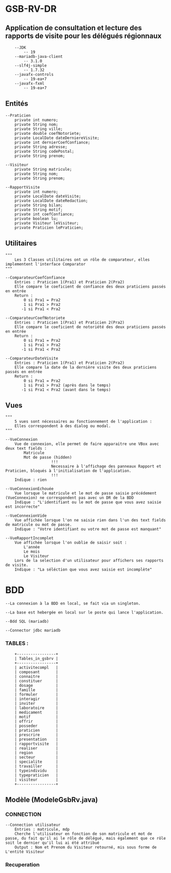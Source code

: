 # GSB-RV-DR

## Application de consultation et lecture des rapports de visite pour les délégués régionnaux

        --JDK
            -- 19
        --mariadb-java-client
            -- 3.1.0
        --slf4j-simple
            -- 1.7.32
        --javafx-controls
            -- 19-ea+7
        --javafx-fxml
            -- 19-ea+7

## Entités
    
    --Praticien
        private int numero;
        private String nom;
        private String ville;
        private double coefNotoriete;
        private LocalDate dateDerniereVisite;
        private int dernierCoefConfiance;
        private String adresse;
        private String codePostal;
        private String prenom;

    --Visiteur
        private String matricule;
        private String nom;
        private String prenom;

    --RapportVisite 
        private int numero;
        private LocalDate dateVisite;
        private LocalDate dateRedaction;
        private String bilan;
        private String motif;
        private int coefConfiance;
        private boolean lu;
        private Visiteur leVisiteur;
        private Praticien lePraticien;

## Utilitaires

    """
        Les 3 Classes utilitaires ont un rôle de comparateur, elles implementent l'interface Comparator
    """
    
    --ComparateurCoefConfiance
        Entries : Praticien 1(Pra1) et Praticien 2(Pra2)
        Elle compare le coeficient de confiance des deux praticiens passés en entrée
        Return : 
            0 si Pra1 = Pra2
            1 si Pra1 > Pra2
           -1 si Pra1 < Pra2

    --ComparateurCoefNotoriete
        Entries : Praticien 1(Pra1) et Praticien 2(Pra2)
        Elle compare le coeficient de notoriété des deux praticiens passés en entrée
        Return : 
            0 si Pra1 = Pra2
            1 si Pra1 > Pra2
           -1 si Pra1 < Pra2

    --ComparateurDateVisite
        Entries : Praticien 1(Pra1) et Praticien 2(Pra2)
        Elle compare la date de la dernière visite des deux praticiens passés en entrée
        Return : 
            0 si Pra1 = Pra2
            1 si Pra1 > Pra2 (après dans le temps) 
           -1 si Pra1 < Pra2 (avant dans le temps)

## Vues

    """
        5 vues sont nécessaires au fonctionnement de l'application :
        Elles correspondent à des dialog ou modal.
    """

    --VueConnexion
        Vue de connexion, elle permet de faire apparaitre une VBox avec deux text fields :
            Matricule 
            Mot de passe (hidden)
                        !!!
                        Necessaire à l'affichage des panneaux Rapport et Praticien, bloqués à l'initialisation de l'application.
                        !!!
        Indique : rien

    --VueConnexionEchouée
        Vue lorsque le matricule et le mot de passe saisie précédement (VueConnexion) ne correspondent pas avec un DR de la BDD
        Indique : "L'identifiant ou le mot de passe que vous avez saisie est incorrecte"

    --VueConnexionVide
        Vue affichée lorsque l'on ne saisie rien dans l'un des text fields de matricule ou mot de passe.
        Indique : "Votre identifiant ou votre mot de passe est manquant"

    --VueRapportIncomplet
        Vue affichée lorsque l'on oublie de saisir soit :
            L'année
            Le mois
            Le Visiteur
        Lors de la selection d'un utilisateur pour affichers ses rapports de visite.
        Indique : "La séléction que vous avez saisie est incomplète"

# BDD

    --La connexion à la BDD en local, se fait via un singleton.
    
    --La base est hebergée en local sur le poste qui lance l'application.

    --Bdd SQL (mariadb)

    --Connector jdbc mariadb

### TABLES  :
		+-----------------+
		| Tables_in_gsbrv |
		+-----------------+
		| activitecompl   |
		| composant       |
		| connaitre       |
		| constituer      |
		| dosage          |
		| famille         |
		| formuler        |
		| interagir       |
		| inviter         |
		| laboratoire     |
		| medicament      |
		| motif           |
		| offrir          |
		| posseder        |
		| praticien       |
		| prescrire       |
		| presentation    |
		| rapportvisite   |
		| realiser        |
		| region          |
		| secteur         |
		| specialite      |
		| travailler      |
		| typeindividu    |
		| typepraticien   |
		| visiteur        |
		+-----------------+

## Modèle (ModeleGsbRv.java)
    
### CONNECTION
    
    --Connection utilisateur
        Entries : matricule, mdp
        Cherche l'utilisateur en fonction de son matricule et mot de passe, du fait qu'il ai le rôle de délégué, mais également que ce rôle soit le dernier qu'il lui ai été attribué
        Output : Nom et Prenom du Visiteur retourné, mis sous forme de L'entité Visiteur

### Recuperation

    